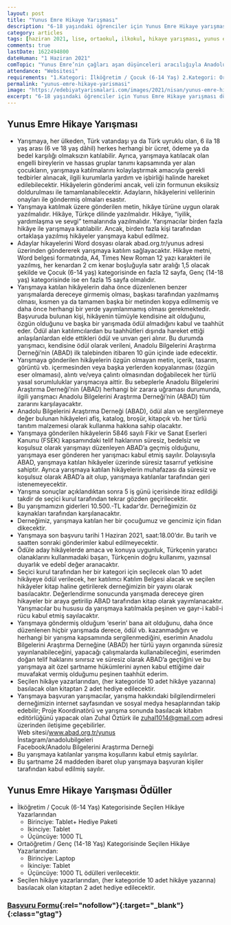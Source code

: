 ```yaml
---
layout: post
title: "Yunus Emre Hikaye Yarışması"
description: "6-18 yaşındaki öğrenciler için Yunus Emre Hikaye yarışması düzenleniyor."
category: articles
tags: [haziran 2021, lise, ortaokul, ilkokul, hikaye yarışması, yunus emre]
comments: true
lastDate: 1622494800    
dateHuman: "1 Haziran 2021"
comTopic: "Yunus Emre’nin çağları aşan düşünceleri aracılığıyla Anadolu irfanının, günümüz dünyasında çocuklar ve gençler tarafından daha çok anlaşılmasını, tanınmasını ve yaşatılmasını sağlamak."
attendance: "Websitesi"
requirements: "1.Kategori: İlköğretim / Çocuk (6-14 Yaş) 2.Kategori: Ortaöğrenim/ Genç (14- 18 Yaş)"
permalink: "yunus-emre-hikaye-yarismasi"
image: "https://edebiyatyarismalari.com/images/2021/nisan/yunus-emre-hikaye-yarismasi.jpg"
excerpt: "6-18 yaşındaki öğrenciler için Yunus Emre Hikaye yarışması düzenleniyor."
---
```


## Yunus Emre Hikaye Yarışması
- Yarışmaya, her ülkeden, Türk vatandaşı ya da Türk uyruklu olan, 6 ila 18 yaş arası (6 ve 18 yaş dâhil) herkes herhangi bir ücret, ödeme ya da bedel karşılığı olmaksızın katılabilir. Ayrıca, yarışmaya katılacak olan engelli bireylerin ve hassas gruplar tanımı kapsamında yer alan çocukların, yarışmaya katılmalarını kolaylaştırmak amacıyla gerekli tedbirler alınacak, ilgili kurumlarla yardım ve işbirliği halinde hareket edilebilecektir. Hikâyelerin gönderimi ancak, veli izin formunun eksiksiz doldurulması ile tamamlanabilecektir. Adayların, hikâyelerini velilerinin onayları ile göndermiş olmaları esastır.
- Yarışmaya katılmak üzere gönderilen metin, hikâye türüne uygun olarak yazılmalıdır. Hikâye, Türkçe dilinde yazılmalıdır. Hikâye, “iyilik, yardımlaşma ve sevgi” temalarında yazılmalıdır. Yarışmacılar birden fazla hikâye ile yarışmaya katılabilir. Ancak, birden fazla kişi tarafından ortaklaşa yazılmış hikâyeler yarışmaya kabul edilmez.
- Adaylar hikayelerini Word dosyası olarak abad.org.tr/yunus adresi üzerinden göndererek yarışmaya katılım sağlayacaktır. Hikâye metni, Word belgesi formatında, A4, Times New Roman 12 yazı karakteri ile yazılmış, her kenardan 2 cm kenar boşluğuyla satır aralığı 1,5 olacak şekilde ve Çocuk (6-14 yaş) kategorisinde en fazla 12 sayfa, Genç (14-18 yaş) kategorisinde ise en fazla 15 sayfa olmalıdır. 
- Yarışmaya katılan hikâyelerin daha önce düzenlenen benzer yarışmalarda dereceye girmemiş olması, başkası tarafından yazılmamış olması, kısmen ya da tamamen başka bir metinden kopya edilmemiş ve daha önce herhangi bir yerde yayımlanmamış olması gerekmektedir. Başvuruda bulunan kişi, hikâyenin tümüyle kendisine ait olduğunu, özgün olduğunu ve başka bir yarışmada ödül almadığını kabul ve taahhüt eder. Ödül alan katılımcılardan bu taahhütleri dışında hareket ettiği anlaşılanlardan  elde ettikleri  ödül  ve  unvan geri alınır. Bu durumda yarışmacı, kendisine ödül olarak verileni,  Anadolu Bilgelerini Araştırma Derneği’nin (ABAD) ilk talebinden itibaren 10 gün içinde iade edecektir.
- Yarışmaya gönderilen hikâyelerin özgün olmayan metin, içerik, tasarım, görüntü vb. içermesinden veya başka yerlerden kopyalanması (özgün eser olmaması), alıntı ve/veya çalıntı olmasından doğabilecek her türlü yasal sorumluluklar yarışmacıya aittir. Bu sebeplerle Anadolu Bilgelerini Araştırma Derneği’nin (ABAD) herhangi bir zarara uğraması durumunda, ilgili yarışmacı Anadolu Bilgelerini Araştırma Derneği’nin (ABAD) tüm zararını karşılayacaktır. 
- Anadolu Bilgelerini Araştırma Derneği (ABAD), ödül alan ve sergilenmeye değer bulunan hikâyeleri afiş, katalog, broşür, kitapçık vb. her türlü tanıtım malzemesi olarak kullanma hakkına sahip olacaktır.
- Yarışmaya gönderilen hikâyelerin 5846 sayılı Fikir ve Sanat Eserleri Kanunu (FSEK) kapsamındaki telif haklarının süresiz, bedelsiz ve koşulsuz olarak yarışmayı düzenleyen ABAD’a geçmiş olduğunu, yarışmaya eser gönderen her yarışmacı kabul etmiş sayılır. Dolayısıyla ABAD, yarışmaya katılan hikâyeler üzerinde süresiz tasarruf yetkisine sahiptir. Ayrıca yarışmaya katılan hikâyelerin muhafazası da süresiz ve koşulsuz olarak ABAD’a ait olup, yarışmaya katılanlar tarafından geri istenemeyecektir.
- Yarışma sonuçlar açıklandıktan sonra 5 iş günü içerisinde itiraz edildiği takdir de seçici kurul tarafından tekrar gözden geçirilecektir.
- Bu yarışmamızın giderleri 10.500.-TL kadar’dır. Derneğimizin öz kaynakları tarafından karşılanacaktır.
- Derneğimiz, yarışmaya katılan her bir çocuğumuz ve gencimiz için fidan dikecektir.
- Yarışmaya son başvuru tarihi 1 Haziran 2021, saat:18.00’dır. Bu tarih ve saatten sonraki gönderimler kabul edilmeyecektir.
- Ödüle aday hikâyelerde amaca ve konuya uygunluk, Türkçenin yaratıcı olanaklarını kullanmadaki başarı, Türkçenin doğru kullanımı, yazınsal duyarlık ve edebî değer aranacaktır.
- Seçici kurul tarafından her bir kategori için seçilecek olan 10 adet hikâyeye ödül verilecek, her katılımcı Katılım Belgesi alacak ve seçilen hikâyeler kitap haline getirilerek derneğimizin bir yayını olarak basılacaktır. Değerlendirme sonucunda yarışmada dereceye giren hikayeler bir araya getirilip ABAD tarafından kitap olarak yayımlanacaktır. Yarışmacılar bu hususu da yarışmaya katılmakla peşinen ve gayr-i kabil-i rücu kabul etmiş sayılacaktır.
- Yarışmaya göndermiş olduğum ‘eserin’ bana ait olduğunu, daha önce düzenlenen hiçbir yarışmada derece, ödül vb. kazanmadığını ve herhangi bir yarışma kapsamında sergilenmediğini, eserimin Anadolu Bilgelerini Araştırma Derneğine (ABAD) her türlü yayın organında süresiz yayınlanabileceğini, yapacağı çalışmalarda kullanabileceğini, eserimden doğan telif haklarını sınırsız ve süresiz olarak ABAD’a geçtiğini ve bu yarışmaya ait özel şartname hükümlerini aynen kabul ettiğime dair muvafakat vermiş olduğumu peşinen taahhüt ederim.
- Seçilen hikâye yazarlarından, (her kategoride 10 adet hikâye yazarına) basılacak olan kitaptan 2 adet hediye edilecektir.
- Yarışmaya başvuran yarışmacılar, yarışma hakkındaki bilgilendirmeleri derneğimizin internet sayfasından ve sosyal medya hesaplarından takip edebilir; Proje Koordinatörü ve yarışma sonunda basılacak kitabın editörlüğünü yapacak olan Zuhal Öztürk ile zuhal1014@gmail.com adresi üzerinden iletişime geçebilirler.  
Web sitesi/www.abad.org.tr/yunus  
İnstagram/anadolubilgeleri  
Facebook/Anadolu Bilgelerini Araştırma Derneği  
- Bu yarışmaya katılanlar yarışma koşullarını kabul etmiş sayılırlar.
- Bu şartname 24 maddeden ibaret olup yarışmaya başvuran kişiler tarafından kabul edilmiş sayılır.

## Yunus Emre Hikaye Yarışması Ödüller
- İlköğretim / Çocuk (6-14 Yaş) Kategorisinde Seçilen Hikâye Yazarlarından  
    - Birinciye: Tablet+ Hediye Paketi
    - İkinciye: Tablet
    - Üçüncüye: 1000 TL
- Ortaöğretim / Genç (14-18 Yaş) Kategorisinde Seçilen Hikâye Yazarlarından:
    - Birinciye: Laptop
    - İkinciye: Tablet
    - Üçüncüye: 1000 TL ödülleri verilecektir.
- Seçilen hikâye yazarlarından, (her kategoride 10 adet hikâye yazarına) basılacak olan kitaptan 2 adet hediye edilecektir.

### [Başvuru Formu](https://abad.org.tr/yunus/?ref=edebiyatyarismalari.com){:rel="nofollow"}{:target="_blank"}{:class="gtag"}